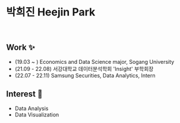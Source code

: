 # 박희진 Heejin Park

<br>

## Work ✨
- (19.03 ~ ) Economics and Data Science major, Sogang University
- (21.09 - 22.08) 서강대학교 데이터분석학회 'Insight' 부학회장
- (22.07 - 22.11) Samsung Securities, Data Analytics, Intern

## Interest 👀
- Data Analysis
- Data Visualization
